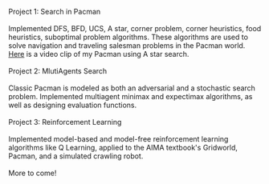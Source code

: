 Project 1: Search in Pacman</br>
</br>
Implemented DFS, BFD, UCS, A star, corner problem, corner heuristics, food heuristics, suboptimal problem algorithms. These algorithms are used to solve navigation and traveling salesman problems in the Pacman world.</br>
<a href="https://youtu.be/eV61V7uRW5Q">Here</a> is a video clip of my Pacman using A star search.</br>
</br>
Project 2: MlutiAgents Search</br>
</br>
Classic Pacman is modeled as both an adversarial and a stochastic search problem. Implemented multiagent minimax and expectimax algorithms, as well as designing evaluation functions.</br>
</br>
Project 3: Reinforcement Learning</br>
</br>
Implemented model-based and model-free reinforcement learning algorithms like Q Learning, applied to the AIMA textbook's Gridworld, Pacman, and a simulated crawling robot.</br>
</br>
More to come!


